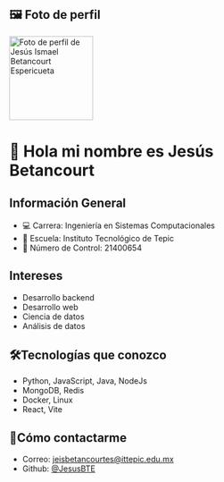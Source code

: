 ## 🖼️ Foto de perfil

<img src="https://avatars.githubusercontent.com/JesusBTE?v=4" width="150" alt="Foto de perfil de Jesús Ismael Betancourt Espericueta" />

# 👋 Hola mi nombre es Jesús Betancourt

## Información General

- 💻 Carrera: Ingeniería en Sistemas Computacionales
- 🏫 Escuela: Instituto Tecnológico de Tepic
- 🔢 Número de Control: 21400654

## Intereses

- Desarrollo backend
- Desarrollo web
- Ciencia de datos
- Análisis de datos

## 🛠️Tecnologías que conozco

- Python, JavaScript, Java, NodeJs
- MongoDB, Redis
- Docker, Linux
- React, Vite

## 📱Cómo contactarme

- Correo: jeisbetancourtes@ittepic.edu.mx
- Github: [@JesusBTE](https://github.com/JesusBTE)
